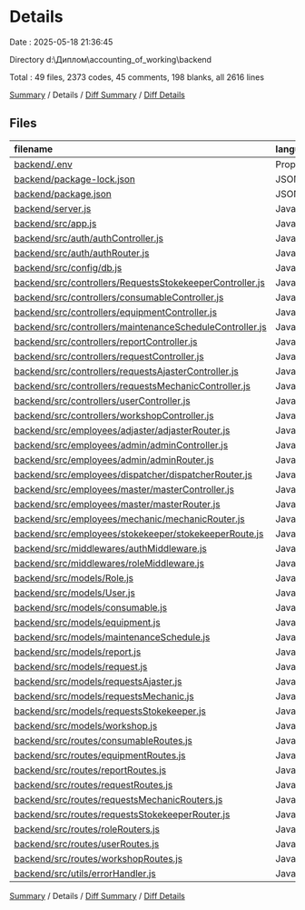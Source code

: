 # Details

Date : 2025-05-18 21:36:45

Directory d:\\Диплом\\accounting_of_working\\backend

Total : 49 files,  2373 codes, 45 comments, 198 blanks, all 2616 lines

[Summary](results.md) / Details / [Diff Summary](diff.md) / [Diff Details](diff-details.md)

## Files
| filename | language | code | comment | blank | total |
| :--- | :--- | ---: | ---: | ---: | ---: |
| [backend/.env](/backend/.env) | Properties | 3 | 0 | 2 | 5 |
| [backend/package-lock.json](/backend/package-lock.json) | JSON | 1,254 | 0 | 1 | 1,255 |
| [backend/package.json](/backend/package.json) | JSON | 26 | 0 | 1 | 27 |
| [backend/server.js](/backend/server.js) | JavaScript | 8 | 0 | 4 | 12 |
| [backend/src/app.js](/backend/src/app.js) | JavaScript | 43 | 0 | 7 | 50 |
| [backend/src/auth/authController.js](/backend/src/auth/authController.js) | JavaScript | 60 | 0 | 14 | 74 |
| [backend/src/auth/authRouter.js](/backend/src/auth/authRouter.js) | JavaScript | 11 | 0 | 4 | 15 |
| [backend/src/config/db.js](/backend/src/config/db.js) | JavaScript | 14 | 0 | 2 | 16 |
| [backend/src/controllers/RequestsStokekeeperController.js](/backend/src/controllers/RequestsStokekeeperController.js) | JavaScript | 147 | 18 | 29 | 194 |
| [backend/src/controllers/consumableController.js](/backend/src/controllers/consumableController.js) | JavaScript | 44 | 4 | 7 | 55 |
| [backend/src/controllers/equipmentController.js](/backend/src/controllers/equipmentController.js) | JavaScript | 41 | 4 | 5 | 50 |
| [backend/src/controllers/maintenanceScheduleController.js](/backend/src/controllers/maintenanceScheduleController.js) | JavaScript | 40 | 4 | 5 | 49 |
| [backend/src/controllers/reportController.js](/backend/src/controllers/reportController.js) | JavaScript | 40 | 4 | 5 | 49 |
| [backend/src/controllers/requestController.js](/backend/src/controllers/requestController.js) | JavaScript | 52 | 3 | 6 | 61 |
| [backend/src/controllers/requestsAjasterController.js](/backend/src/controllers/requestsAjasterController.js) | JavaScript | 69 | 0 | 10 | 79 |
| [backend/src/controllers/requestsMechanicController.js](/backend/src/controllers/requestsMechanicController.js) | JavaScript | 91 | 0 | 11 | 102 |
| [backend/src/controllers/userController.js](/backend/src/controllers/userController.js) | JavaScript | 41 | 4 | 6 | 51 |
| [backend/src/controllers/workshopController.js](/backend/src/controllers/workshopController.js) | JavaScript | 40 | 4 | 5 | 49 |
| [backend/src/employees/adjaster/adjasterRouter.js](/backend/src/employees/adjaster/adjasterRouter.js) | JavaScript | 4 | 0 | 2 | 6 |
| [backend/src/employees/admin/adminController.js](/backend/src/employees/admin/adminController.js) | JavaScript | 13 | 0 | 2 | 15 |
| [backend/src/employees/admin/adminRouter.js](/backend/src/employees/admin/adminRouter.js) | JavaScript | 10 | 0 | 1 | 11 |
| [backend/src/employees/dispatcher/dispatcherRouter.js](/backend/src/employees/dispatcher/dispatcherRouter.js) | JavaScript | 12 | 0 | 2 | 14 |
| [backend/src/employees/master/masterController.js](/backend/src/employees/master/masterController.js) | JavaScript | 0 | 0 | 1 | 1 |
| [backend/src/employees/master/masterRouter.js](/backend/src/employees/master/masterRouter.js) | JavaScript | 6 | 0 | 1 | 7 |
| [backend/src/employees/mechanic/mechanicRouter.js](/backend/src/employees/mechanic/mechanicRouter.js) | JavaScript | 15 | 0 | 2 | 17 |
| [backend/src/employees/stokekeeper/stokekeeperRoute.js](/backend/src/employees/stokekeeper/stokekeeperRoute.js) | JavaScript | 8 | 0 | 1 | 9 |
| [backend/src/middlewares/authMiddleware.js](/backend/src/middlewares/authMiddleware.js) | JavaScript | 18 | 0 | 3 | 21 |
| [backend/src/middlewares/roleMiddleware.js](/backend/src/middlewares/roleMiddleware.js) | JavaScript | 24 | 0 | 5 | 29 |
| [backend/src/models/Role.js](/backend/src/models/Role.js) | JavaScript | 5 | 0 | 2 | 7 |
| [backend/src/models/User.js](/backend/src/models/User.js) | JavaScript | 8 | 0 | 4 | 12 |
| [backend/src/models/consumable.js](/backend/src/models/consumable.js) | JavaScript | 8 | 0 | 2 | 10 |
| [backend/src/models/equipment.js](/backend/src/models/equipment.js) | JavaScript | 9 | 0 | 2 | 11 |
| [backend/src/models/maintenanceSchedule.js](/backend/src/models/maintenanceSchedule.js) | JavaScript | 21 | 0 | 2 | 23 |
| [backend/src/models/report.js](/backend/src/models/report.js) | JavaScript | 24 | 0 | 2 | 26 |
| [backend/src/models/request.js](/backend/src/models/request.js) | JavaScript | 13 | 0 | 2 | 15 |
| [backend/src/models/requestsAjaster.js](/backend/src/models/requestsAjaster.js) | JavaScript | 12 | 0 | 2 | 14 |
| [backend/src/models/requestsMechanic.js](/backend/src/models/requestsMechanic.js) | JavaScript | 13 | 0 | 2 | 15 |
| [backend/src/models/requestsStokekeeper.js](/backend/src/models/requestsStokekeeper.js) | JavaScript | 21 | 0 | 2 | 23 |
| [backend/src/models/workshop.js](/backend/src/models/workshop.js) | JavaScript | 7 | 0 | 2 | 9 |
| [backend/src/routes/consumableRoutes.js](/backend/src/routes/consumableRoutes.js) | JavaScript | 8 | 0 | 3 | 11 |
| [backend/src/routes/equipmentRoutes.js](/backend/src/routes/equipmentRoutes.js) | JavaScript | 8 | 0 | 3 | 11 |
| [backend/src/routes/reportRoutes.js](/backend/src/routes/reportRoutes.js) | JavaScript | 8 | 0 | 3 | 11 |
| [backend/src/routes/requestRoutes.js](/backend/src/routes/requestRoutes.js) | JavaScript | 8 | 0 | 3 | 11 |
| [backend/src/routes/requestsMechanicRouters.js](/backend/src/routes/requestsMechanicRouters.js) | JavaScript | 8 | 0 | 3 | 11 |
| [backend/src/routes/requestsStokekeeperRouter.js](/backend/src/routes/requestsStokekeeperRouter.js) | JavaScript | 13 | 0 | 3 | 16 |
| [backend/src/routes/roleRouters.js](/backend/src/routes/roleRouters.js) | JavaScript | 12 | 0 | 3 | 15 |
| [backend/src/routes/userRoutes.js](/backend/src/routes/userRoutes.js) | JavaScript | 20 | 0 | 4 | 24 |
| [backend/src/routes/workshopRoutes.js](/backend/src/routes/workshopRoutes.js) | JavaScript | 8 | 0 | 3 | 11 |
| [backend/src/utils/errorHandler.js](/backend/src/utils/errorHandler.js) | JavaScript | 5 | 0 | 2 | 7 |

[Summary](results.md) / Details / [Diff Summary](diff.md) / [Diff Details](diff-details.md)